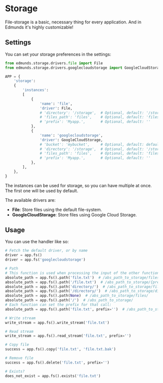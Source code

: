 
# Storage

File-storage is a basic, necessary thing for every application.
And in Edmunds it's highly customizable!


## Settings

You can set your storage preferences in the settings:
```python
from edmunds.storage.drivers.file import File
from edmunds.storage.drivers.googlecloudstorage import GoogleCloudStorage

APP = {
    'storage':
    {
        'instances':
        [
            {
                'name': 'file',
                'driver': File,
                # 'directory': '/storage', 	# Optional, default: '/storage'
                # 'files_path': 'files', 	# Optional, default: 'files'
                # 'prefix': 'Myapp.', 		# Optional, default: ''
            },
            {
                'name': 'googlecloudstorage',
                'driver': GoogleCloudStorage,
                # 'bucket': 'mybucket', 	# Optional, default: default bucket
                # 'directory': '/storage', 	# Optional, default: '/storage'
                # 'files_path': 'files', 	# Optional, default: 'files'
                # 'prefix': 'Myapp.', 		# Optional, default: ''
            },
        ],
    },
}
```
The instances can be used for storage, so you can have multiple at once.
The first one will be used by default.

The available drivers are:
- **File**: Store files using the default file-system.
- **GoogleCloudStorage**: Store files using Google Cloud Storage.


## Usage

You can use the handler like so:
```python
# Fetch the default driver, or by name
driver = app.fs()
driver = app.fs('googlecloudstorage')

# Path
# This function is used when processing the input of the other functions below
absolute_path = app.fs().path('file.txt')  # /abs_path_to_storage/files/{prefix}file.txt
absolute_path = app.fs().path('/file.txt')  # /abs_path_to_storage/{prefix}file.txt
absolute_path = app.fs().path('directory/')  # /abs_path_to_storage/files/directory/
absolute_path = app.fs().path('/directory/')  # /abs_path_to_storage/directory/
absolute_path = app.fs().path(None)  # /abs_path_to_storage/files/
absolute_path = app.fs().path('/')  # /abs_path_to_storage/
# Each function can set the prefix for that call:
absolute_path = app.fs().path('file.txt', prefix='')  # /abs_path_to_storage/files/file.txt

# Write stream
write_stream = app.fs().write_stream('file.txt')

# Read stream
write_stream = app.fs().read_stream('file.txt', prefix='')

# Copy file
success = app.fs().copy('file.txt', 'file.txt.bak')

# Remove file
success = app.fs().delete('file.txt', prefix='')

# Exists?
does_not_exist = app.fs().exists('file.txt')
```